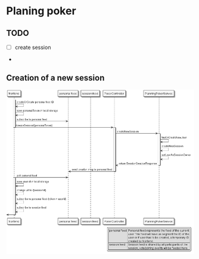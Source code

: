 # Planing poker 

## TODO

- [ ] create session
- 
## Creation of a new session

![creation-new-session.png](docs/assets/creation-new-session.png)
